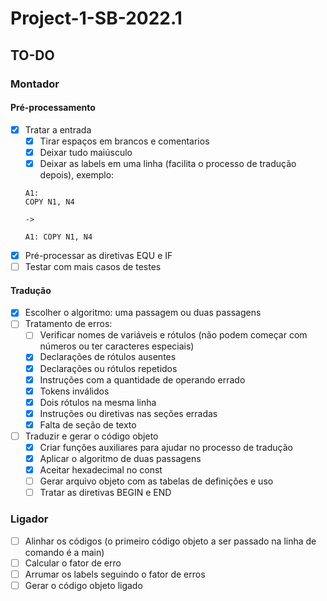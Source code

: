 # Project-1-SB-2022.1

## TO-DO
### Montador
#### Pré-processamento
- [x] Tratar a entrada
  - [x] Tirar espaços em brancos e comentarios
  - [x] Deixar tudo maiúsculo 
  - [x] Deixar as labels em uma linha (facilita o processo de tradução depois), exemplo:
  ```
  A1:
  COPY N1, N4

  ->

  A1: COPY N1, N4
  ```
- [x] Pré-processar as diretivas EQU e IF
- [ ] Testar com mais casos de testes
#### Tradução 
- [x] Escolher o algoritmo: uma passagem ou duas passagens
- [ ] Tratamento de erros:
  - [ ] Verificar nomes de variáveis e rótulos (não podem começar com números ou ter caracteres especiais)
  - [x] Declarações de rótulos ausentes
  - [x] Declarações ou rótulos repetidos
  - [x] Instruções com a quantidade de operando errado
  - [x] Tokens inválidos
  - [x] Dois rótulos na mesma linha
  - [x] Instruções ou diretivas nas seções erradas
  - [x] Falta de seção de texto
- [ ] Traduzir e gerar o código objeto
  - [x] Criar funções auxiliares para ajudar no processo de tradução
  - [x] Aplicar o algoritmo de duas passagens
  - [x] Aceitar hexadecimal no const
  - [ ] Gerar arquivo objeto com as tabelas de definições e uso
  - [ ] Tratar as diretivas BEGIN e END
### Ligador

- [ ] Alinhar os códigos (o primeiro código objeto a ser passado na linha de comando é a main)
- [ ] Calcular o fator de erro 
- [ ] Arrumar os labels seguindo o fator de erros
- [ ] Gerar o código objeto ligado
